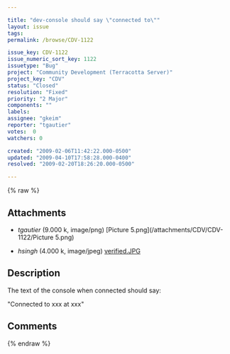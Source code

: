 ```yaml
---

title: "dev-console should say \"connected to\""
layout: issue
tags: 
permalink: /browse/CDV-1122

issue_key: CDV-1122
issue_numeric_sort_key: 1122
issuetype: "Bug"
project: "Community Development (Terracotta Server)"
project_key: "CDV"
status: "Closed"
resolution: "Fixed"
priority: "2 Major"
components: ""
labels: 
assignee: "gkeim"
reporter: "tgautier"
votes:  0
watchers: 0

created: "2009-02-06T11:42:22.000-0500"
updated: "2009-04-10T17:58:28.000-0400"
resolved: "2009-02-20T18:26:20.000-0500"

---
```




{% raw %}


## Attachments
  
* <em>tgautier</em> (9.000 k, image/png) [Picture 5.png](/attachments/CDV/CDV-1122/Picture 5.png)
  
* <em>hsingh</em> (4.000 k, image/jpeg) [verified.JPG](/attachments/CDV/CDV-1122/verified.JPG)
  



## Description

<div markdown="1" class="description">

The text of the console when connected should say:

"Connected to xxx at xxx"

</div>

## Comments



{% endraw %}
